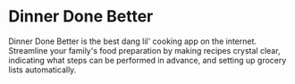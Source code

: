 # Dinner Done Better

Dinner Done Better is the best dang lil' cooking app on the internet. Streamline your family's food preparation by making recipes crystal clear, indicating what steps can be performed in advance, and setting up grocery lists automatically.
